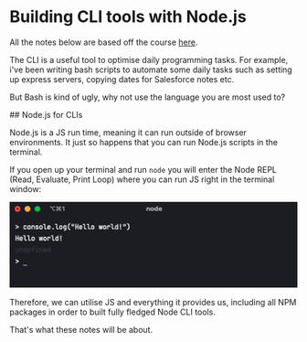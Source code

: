 # Building CLI tools with Node.js

All the notes below are based off the course [here](https://nodecli.com/).

The CLI is a useful tool to optimise daily programming tasks. For example, i've been writing bash scripts to automate some daily tasks such as setting up express servers, copying dates for Salesforce notes etc.

But Bash is kind of ugly, why not use the language you are most used to?

## Node.js for CLIs

Node.js is a JS run time, meaning it can run outside of browser environments. It just so happens that you can run Node.js scripts in the terminal.

If you open up your terminal and run `node` you will enter the Node REPL (Read, Evaluate, Print Loop) where you can run JS right in the terminal window:

![alt text](images/node-repl.png)

Therefore, we can utilise JS and everything it provides us, including all NPM packages in order to built fully fledged Node CLI tools.

That's what these notes will be about.
